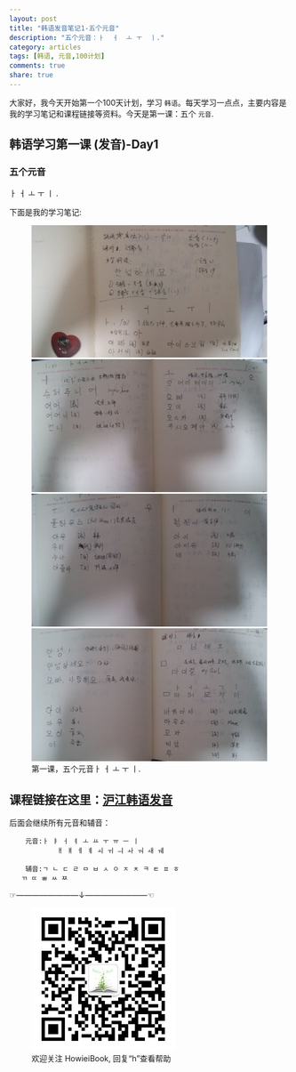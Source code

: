 ```yaml
---
layout: post
title: "韩语发音笔记1-五个元音"
description: "五个元音：ㅏ  ㅓ  ㅗ ㅜ  ㅣ."
category: articles
tags: [韩语, 元音,100计划]
comments: true
share: true
---
```


大家好，我今天开始第一个100天计划，学习 `韩语`。每天学习一点点，主要内容是我的学习笔记和课程链接等资料。今天是第一课：五个 `元音`. 

## 韩语学习第一课 (发音)-Day1

### 五个元音

ㅏ  ㅓ  ㅗ ㅜ  ㅣ .


下面是我的学习笔记:

<figure class="half">
    <a href="../../images/k1-1.jpg"><img src="../../images/k1-1.jpg" alt="image"></a>
    <a href="../../images/k1-2.jpg"><img src="../../images/k1-2.jpg" alt="image"></a>
    <a href="../../images/k1-3.jpg"><img src="../../images/k1-3.jpg" alt="image"></a>
    <a href="../../images/k1-4.jpg"><img src="../../images/k1-4.jpg" alt="image"></a>
    <figcaption>第一课，五个元音ㅏ  ㅓ  ㅗ ㅜ  ㅣ.</figcaption>
</figure>

课程链接在这里：[沪江韩语发音](http://study.163.com/course/introduction/232009.htm#/courseDetail)
-----------------------
后面会继续所有元音和辅音：

        元音:ㅏ ㅑ ㅓ ㅕ ㅗ ㅛ ㅜ ㅠ ㅡ ㅣ 
                ㅐ ㅒ ㅔ ㅖ ㅚ ㅟ ㅢ ㅘ ㅝ ㅙ ㅞ

        辅音:ㄱ ㄴ ㄷ ㄹ ㅁ ㅂ ㅅ ㅇ ㅈ ㅊ ㅋ ㅌ ㅍ ㅎ
       ㄲ ㄸ ㅃ ㅆ ㅉ

☞————————↓————————☜
<figure >
    <a href="../../images/HowieiBook2D.jpg"><img src="../../images/HowieiBook2D.jpg" alt="image"></a>
    <figcaption> 欢迎关注 HowieiBook, 回复“h”查看帮助</figcaption>
</figure>

